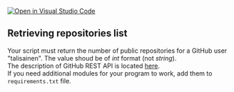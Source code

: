 [![Open in Visual Studio Code](https://classroom.github.com/assets/open-in-vscode-718a45dd9cf7e7f842a935f5ebbe5719a5e09af4491e668f4dbf3b35d5cca122.svg)](https://classroom.github.com/online_ide?assignment_repo_id=13749352&assignment_repo_type=AssignmentRepo)
## Retrieving repositories list

Your script must return the number of public repositories for a GitHub user "talisainen". The value shoud be of *int* format (not *string*).  
The description of GitHub REST API is located [here](https://docs.github.com/en/rest/repos).  
If you need additional modules for your program to work, add them to ```requirements.txt``` file.
